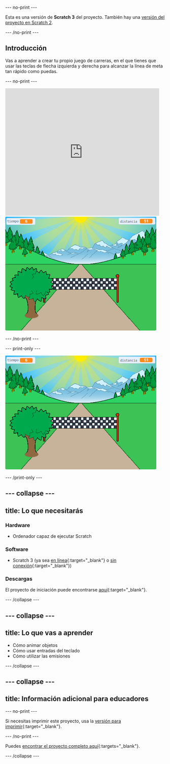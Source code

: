 --- no-print ---

Esta es una versión de **Scratch 3** del proyecto. También hay una [versión del proyecto en Scratch 2](https://projects.raspberrypi.org/es-ES/projects/sprint-scratch2).

--- /no-print ---

## Introducción

Vas a aprender a crear tu propio juego de carreras, en el que tienes que usar las teclas de flecha izquierda y derecha para alcanzar la línea de meta tan rápido como puedas.

--- no-print ---

<div class="scratch-preview">
  <iframe allowtransparency="true" width="485" height="402" src="https://scratch.mit.edu/projects/embed/406794034/?autostart=false" frameborder="0" scrolling="no"></iframe>
  <img src="images/sprint-final.png">
</div>

--- /no-print ---

--- print-only ---

![proyecto completo](images/sprint-final.png)

--- /print-only ---


--- collapse ---
---
title: Lo que necesitarás
---

### Hardware

+ Ordenador capaz de ejecutar Scratch

### Software

+ Scratch 3 (ya sea [en línea](http://rpf.io/scratchon){:target="_blank"} o [sin conexión](http://rpf.io/scratchoff){:target="_blank"})

### Descargas

El proyecto de iniciación puede encontrarse [aquí](http://rpf.io/p/es-ES/sprint-go){:target="_blank"}.

--- /collapse ---

--- collapse ---
---
title: Lo que vas a aprender
---

- Cómo animar objetos
- Cómo usar entradas del teclado
- Cómo utilizar las emisiones

--- /collapse ---

--- collapse ---
---
title: Información adicional para educadores
---

--- no-print ---

Si necesitas imprimir este proyecto, usa la [versión para imprimir](https://projects.raspberrypi.org/es-ES/projects/sprint/print){:target="_blank"}.

--- /no-print ---

Puedes [encontrar el proyecto completo aquí](http://rpf.io/p/es-ES/sprint-get){:targets="_blank"}.

--- /collapse ---


